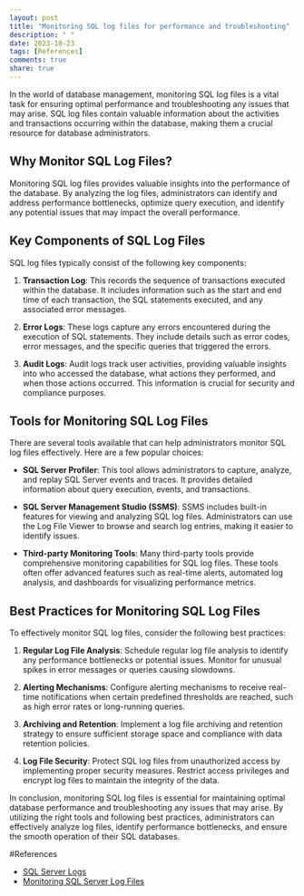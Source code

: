 ```yaml
---
layout: post
title: "Monitoring SQL log files for performance and troubleshooting"
description: " "
date: 2023-10-23
tags: [References]
comments: true
share: true
---
```


In the world of database management, monitoring SQL log files is a vital task for ensuring optimal performance and troubleshooting any issues that may arise. SQL log files contain valuable information about the activities and transactions occurring within the database, making them a crucial resource for database administrators.

## Why Monitor SQL Log Files?
Monitoring SQL log files provides valuable insights into the performance of the database. By analyzing the log files, administrators can identify and address performance bottlenecks, optimize query execution, and identify any potential issues that may impact the overall performance.

## Key Components of SQL Log Files
SQL log files typically consist of the following key components:

1. **Transaction Log**: This records the sequence of transactions executed within the database. It includes information such as the start and end time of each transaction, the SQL statements executed, and any associated error messages.

2. **Error Logs**: These logs capture any errors encountered during the execution of SQL statements. They include details such as error codes, error messages, and the specific queries that triggered the errors.

3. **Audit Logs**: Audit logs track user activities, providing valuable insights into who accessed the database, what actions they performed, and when those actions occurred. This information is crucial for security and compliance purposes.

## Tools for Monitoring SQL Log Files
There are several tools available that can help administrators monitor SQL log files effectively. Here are a few popular choices:

- **SQL Server Profiler**: This tool allows administrators to capture, analyze, and replay SQL Server events and traces. It provides detailed information about query execution, events, and transactions.

- **SQL Server Management Studio (SSMS)**: SSMS includes built-in features for viewing and analyzing SQL log files. Administrators can use the Log File Viewer to browse and search log entries, making it easier to identify issues.

- **Third-party Monitoring Tools**: Many third-party tools provide comprehensive monitoring capabilities for SQL log files. These tools often offer advanced features such as real-time alerts, automated log analysis, and dashboards for visualizing performance metrics.

## Best Practices for Monitoring SQL Log Files
To effectively monitor SQL log files, consider the following best practices:

1. **Regular Log File Analysis**: Schedule regular log file analysis to identify any performance bottlenecks or potential issues. Monitor for unusual spikes in error messages or queries causing slowdowns.

2. **Alerting Mechanisms**: Configure alerting mechanisms to receive real-time notifications when certain predefined thresholds are reached, such as high error rates or long-running queries.

3. **Archiving and Retention**: Implement a log file archiving and retention strategy to ensure sufficient storage space and compliance with data retention policies.

4. **Log File Security**: Protect SQL log files from unauthorized access by implementing proper security measures. Restrict access privileges and encrypt log files to maintain the integrity of the data.

In conclusion, monitoring SQL log files is essential for maintaining optimal database performance and troubleshooting any issues that may arise. By utilizing the right tools and following best practices, administrators can effectively analyze log files, identify performance bottlenecks, and ensure the smooth operation of their SQL databases.

#References
- [SQL Server Logs](https://docs.microsoft.com/en-us/sql/relational-databases/sql-server-transaction-log?view=sql-server-ver15)
- [Monitoring SQL Server Log Files](https://blog.pragmaticworks.com/monitoring-sql-server-log-files)